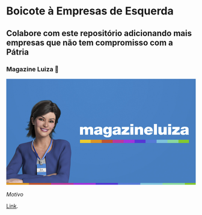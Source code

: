 # Boicote à Empresas de Esquerda

## Colabore com este repositório adicionando mais empresas que não tem compromisso com a Pátria


### Magazine Luiza 🚫
![Magazine Luiza](/assets/img/magazine-luiza.jpg)

*Motivo*

[Link](https://www.folhaimpacto.com.br/noticia/5445/magazine-luiza-diz-ter-folego-para-suportar-2-anos-de-lojas-fechadas "The best search engine for privacy").


